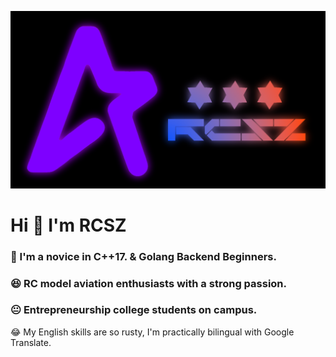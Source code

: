![RCSZ](assets/RCSZ.PNG)
<h1 align=“center”>Hi 👋 I'm RCSZ</h1>
<h3 align=“center”>🐠 I'm a novice in C++17. & Golang Backend Beginners.</h3>
<h3 align=“center”>😆 RC model aviation enthusiasts with a strong passion.</h3>
<h3 align=“center”>😐 Entrepreneurship college students on campus.</h3>

<h7 align=“center”>😂 My English skills are so rusty, I'm practically bilingual with Google Translate.</h3>
